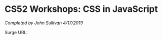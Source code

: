 # CS52 Workshops:  CSS in JavaScript

*Completed by John Sullivan 4/17/2019*

Surge URL: [](https://sulljohn-cs52-css-in-js.surge.sh/)
